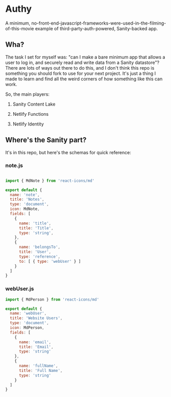 # Authy

A minimum, no-front-end-javascript-frameworks-were-used-in-the-filming-of-this-movie example of third-party-auth-powered, Sanity-backed app. 

## Wha?

The task I set for myself was: "can I make a bare minimum app that allows a user to log in, and securely read and write data from a Sanity datastore"? There are lots of ways out there to do this, and I don't think this repo is something you should fork to use for your next project.  It's just a thing I made to learn and find all the weird corners of how something like this can work. 

So, the main players:

1. Sanity Content Lake 

2. Netlify Functions

3. Netlify Identity

## Where's the Sanity part? 

It's in this repo, but here's the schemas for quick reference:

### note.js

```js

import { MdNote } from 'react-icons/md'

export default {
  name: 'note',
  title: 'Notes',
  type: 'document',
  icon: MdNote,
  fields: [
    {
      name: 'title',
      title: 'Title',
      type: 'string',
    },
    {
      name: 'belongsTo',
      title: 'User',
      type: 'reference',
      to: [ { type: 'webUser' } ]
    }
  ]
}

```

### webUser.js

```js
import { MdPerson } from 'react-icons/md'

export default {
  name: 'webUser',
  title: 'Website Users',
  type: 'document',
  icon: MdPerson,
  fields: [
    {
      name: 'email',
      title: 'Email',
      type: 'string'
    },
    {
      name: 'fullName',
      title: 'Full Name',
      type: 'string'
    }
  ]
}

```


